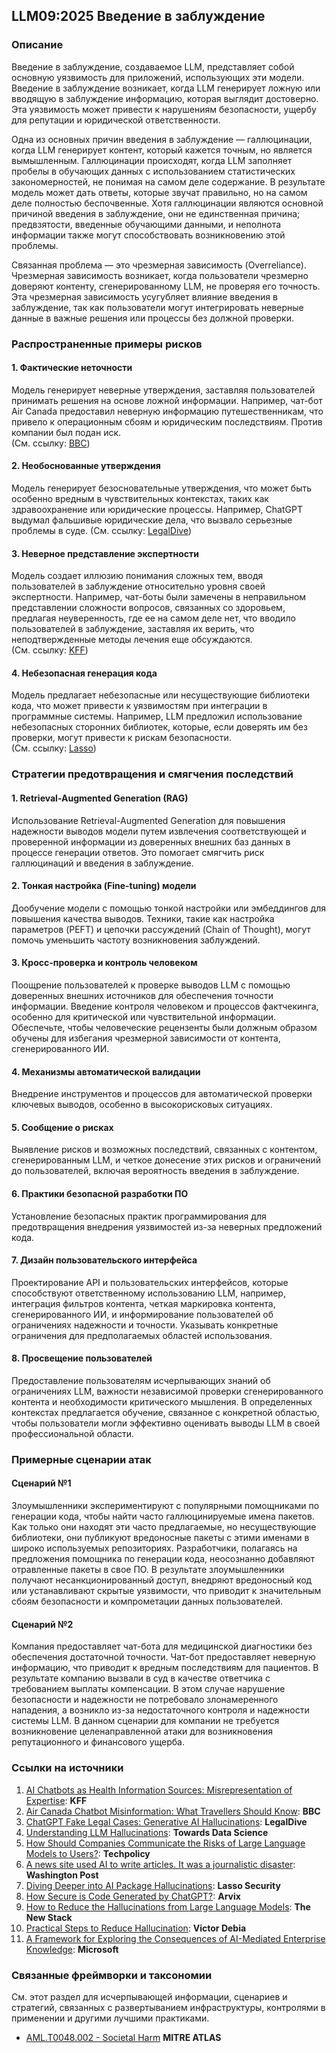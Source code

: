 ## LLM09:2025 Введение в заблуждение

### Описание

Введение в заблуждение, создаваемое LLM, представляет собой основную уязвимость для приложений, использующих эти модели. Введение в заблуждение возникает, когда LLM генерирует ложную или вводящую в заблуждение информацию, которая выглядит достоверно. Эта уязвимость может привести к нарушениям безопасности, ущербу для репутации и юридической ответственности.

Одна из основных причин введения в заблуждение — галлюцинации, когда LLM генерирует контент, который кажется точным, но является вымышленным. Галлюцинации происходят, когда LLM заполняет пробелы в обучающих данных с использованием статистических закономерностей, не понимая на самом деле содержание. В результате модель может дать ответы, которые звучат правильно, но на самом деле полностью беспочвенные. Хотя галлюцинации являются основной причиной введения в заблуждение, они не единственная причина; предвзятости, введенные обучающими данными, и неполнота информации также могут способствовать возникновению этой проблемы.

Связанная проблема — это чрезмерная зависимость (Overreliance). Чрезмерная зависимость возникает, когда пользователи чрезмерно доверяют контенту, сгенерированному LLM, не проверяя его точность. Эта чрезмерная зависимость усугубляет влияние введения в заблуждение, так как пользователи могут интегрировать неверные данные в важные решения или процессы без должной проверки.

### Распространенные примеры рисков

#### 1. Фактические неточности

  Модель генерирует неверные утверждения, заставляя пользователей принимать решения на основе ложной информации. Например, чат-бот Air Canada предоставил неверную информацию путешественникам, что привело к операционным сбоям и юридическим последствиям. Против компании был подан иск.  
  (См. ссылку: [BBC](https://www.bbc.com/travel/article/20240222-air-canada-chatbot-misinformation-what-travellers-should-know))

#### 2. Необоснованные утверждения

  Модель генерирует безосновательные утверждения, что может быть особенно вредным в чувствительных контекстах, таких как здравоохранение или юридические процессы. Например, ChatGPT выдумал фальшивые юридические дела, что вызвало серьезные проблемы в суде.
  (См. ссылку: [LegalDive](https://www.legaldive.com/news/chatgpt-fake-legal-cases-generative-ai-hallucinations/651557/))

#### 3. Неверное представление экспертности

 Модель создает иллюзию понимания сложных тем, вводя пользователей в заблуждение относительно уровня своей экспертности. Например, чат-боты были замечены в неправильном представлении сложности вопросов, связанных со здоровьем, предлагая неуверенность, где ее на самом деле нет, что вводило пользователей в заблуждение, заставляя их верить, что неподтвержденные методы лечения еще обсуждаются.  
  (См. ссылку: [KFF](https://www.kff.org/health-misinformation-monitor/volume-05/))

#### 4. Небезопасная генерация кода

  Модель предлагает небезопасные или несуществующие библиотеки кода, что может привести к уязвимостям при интеграции в программные системы. Например, LLM предложил использование небезопасных сторонних библиотек, которые, если доверять им без проверки, могут привести к рискам безопасности.  
  (См. ссылку: [Lasso](https://www.lasso.security/blog/ai-package-hallucinations))

### Стратегии предотвращения и смягчения последствий

#### 1. Retrieval-Augmented Generation (RAG)

  Использование Retrieval-Augmented Generation для повышения надежности выводов модели путем извлечения соответствующей и проверенной информации из доверенных внешних баз данных в процессе генерации ответов. Это помогает смягчить риск галлюцинаций и введения в заблуждение.

#### 2. Тонкая настройка (Fine-tuning) модели

  Дообучение модели с помощью тонкой настройки или эмбеддингов для повышения качества выводов. Техники, такие как настройка параметров (PEFT) и цепочки рассуждений (Chain of Thought), могут помочь уменьшить частоту возникновения заблуждений.

#### 3. Кросс-проверка и контроль человеком

  Поощрение пользователей к проверке выводов LLM с помощью доверенных внешних источников для обеспечения точности информации. Введение контроля человеком и процессов фактчекинга, особенно для критической или чувствительной информации. Обеспечьте, чтобы человеческие рецензенты были должным образом обучены для избегания чрезмерной зависимости от контента, сгенерированного ИИ.

#### 4. Механизмы автоматической валидации

  Внедрение инструментов и процессов для автоматической проверки ключевых выводов, особенно в высокорисковых ситуациях.

#### 5. Сообщение о рисках

  Выявление рисков и возможных последствий, связанных с контентом, сгенерированным LLM, и четкое донесение этих рисков и ограничений до пользователей, включая вероятность введения в заблуждение.

#### 6. Практики безопасной разработки ПО

  Установление безопасных практик программирования для предотвращения внедрения уязвимостей из-за неверных предложений кода.

#### 7. Дизайн пользовательского интерфейса

  Проектирование API и пользовательских интерфейсов, которые способствуют ответственному использованию LLM, например, интеграция фильтров контента, четкая маркировка контента, сгенерированного ИИ, и информирование пользователей об ограничениях надежности и точности. Указывать конкретные ограничения для предполагаемых областей использования.

#### 8. Просвещение пользователей

  Предоставление пользователям исчерпывающих знаний об ограничениях LLM, важности независимой проверки сгенерированного контента и необходимости критического мышления. В определенных контекстах предлагается обучение, связанное с конкретной областью, чтобы пользователи могли эффективно оценивать выводы LLM в своей профессиональной области.

### Примерные сценарии атак

#### Сценарий №1

  Злоумышленники экспериментируют с популярными помощниками по генерации кода, чтобы найти часто галлюцинируемые имена пакетов. Как только они находят эти часто предлагаемые, но несуществующие библиотеки, они публикуют вредоносные пакеты с этими именами в широко используемых репозиториях. Разработчики, полагаясь на предложения помощника по генерации кода, неосознанно добавляют отравленные пакеты в свое ПО. В результате злоумышленники получают несанкционированный доступ, внедряют вредоносный код или устанавливают скрытые уязвимости, что приводит к значительным сбоям безопасности и компрометации данных пользователей.

#### Сценарий №2

  Компания предоставляет чат-бота для медицинской диагностики без обеспечения достаточной точности. Чат-бот предоставляет неверную информацию, что приводит к вредным последствиям для пациентов. В результате компанию вызвали в суд в качестве ответчика с требованием выплаты компенсации. В этом случае нарушение безопасности и надежности не потребовало злонамеренного нападения, а возникло из-за недостаточного контроля и надежности системы LLM. В данном сценарии для компании не требуется возникновение целенаправленной атаки для возникновения репутационного и финансового ущерба.

### Ссылки на источники

1. [AI Chatbots as Health Information Sources: Misrepresentation of Expertise](https://www.kff.org/health-misinformation-monitor/volume-05/): **KFF**
2. [Air Canada Chatbot Misinformation: What Travellers Should Know](https://www.bbc.com/travel/article/20240222-air-canada-chatbot-misinformation-what-travellers-should-know): **BBC**
3. [ChatGPT Fake Legal Cases: Generative AI Hallucinations](https://www.legaldive.com/news/chatgpt-fake-legal-cases-generative-ai-hallucinations/651557/): **LegalDive**
4. [Understanding LLM Hallucinations](https://towardsdatascience.com/llm-hallucinations-ec831dcd7786): **Towards Data Science**
5. [How Should Companies Communicate the Risks of Large Language Models to Users?](https://techpolicy.press/how-should-companies-communicate-the-risks-of-large-language-models-to-users/): **Techpolicy**
6. [A news site used AI to write articles. It was a journalistic disaster](https://www.washingtonpost.com/media/2023/01/17/cnet-ai-articles-journalism-corrections/): **Washington Post**
7. [Diving Deeper into AI Package Hallucinations](https://www.lasso.security/blog/ai-package-hallucinations): **Lasso Security**
8. [How Secure is Code Generated by ChatGPT?](https://arxiv.org/abs/2304.09655): **Arvix**
9. [How to Reduce the Hallucinations from Large Language Models](https://thenewstack.io/how-to-reduce-the-hallucinations-from-large-language-models/): **The New Stack**
10. [Practical Steps to Reduce Hallucination](https://newsletter.victordibia.com/p/practical-steps-to-reduce-hallucination): **Victor Debia**
11. [A Framework for Exploring the Consequences of AI-Mediated Enterprise Knowledge](https://www.microsoft.com/en-us/research/publication/a-framework-for-exploring-the-consequences-of-ai-mediated-enterprise-knowledge-access-and-identifying-risks-to-workers/): **Microsoft**

### Связанные фреймворки и таксономии

См. этот раздел для исчерпывающей информации, сценариев и стратегий, связанных с развертыванием инфраструктуры, контролями в применении и другими лучшими практиками.  

- [AML.T0048.002 - Societal Harm](https://atlas.mitre.org/techniques/AML.T0048) **MITRE ATLAS**
